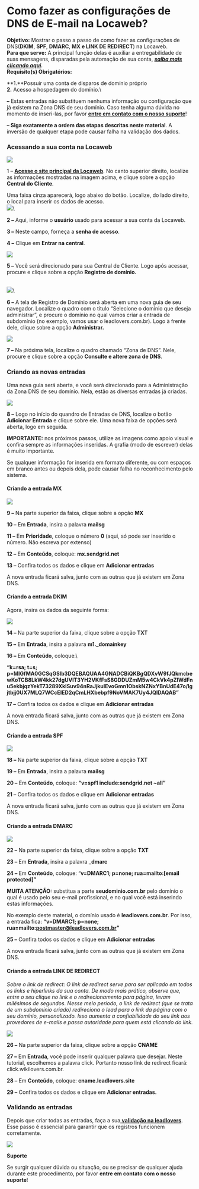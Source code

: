# Como fazer as configurações de DNS de E-mail na Locaweb?

**Objetivo:**  Mostrar o passo a passo de como fazer as configurações de DNS(**DKIM**, **SPF**, **DMARC**, **MX e LINK DE REDIRECT**) na Locaweb.\
**Para que serve:** A principal função delas é auxiliar a entregabilidade de suas mensagens, disparadas pela automação de sua conta, [_**saiba mais clicando aqui**_](o-que-sao-as-configuracoes-de-dns-de-e-mail.md)_**.**_\
**Requisito(s) Obrigatórios:**&#x20;

**1.**Possuir uma conta de disparos de domínio próprio \
**2.** Acesso a hospedagem do domínio.\


**–** Estas entradas não substituem nenhuma informação ou configuração que já existem na Zona DNS de seu domínio. Caso tenha alguma dúvida no momento de inseri-las, por favor [**entre em contato com o nosso suporte**](https://app.leadlovers.com/atendimento)!

**– Siga exatamente a ordem das etapas descritas neste material**. A inversão de qualquer etapa pode causar falha na validação dos dados.

### **Acessando a sua conta na Locaweb**

[![](https://legado.leadlovers.site/wp-content/uploads/2020/09/t1-2-1.png)](https://legado.leadlovers.site/wp-content/uploads/2020/09/t1-2-1.png)

1 – [**Acesse o site principal da Locaweb**](https://www.locaweb.com.br/). No canto superior direito, localize as informações mostradas na imagem acima, e clique sobre a opção **Central do Cliente**.

Uma faixa cinza aparecerá, logo abaixo do botão. Localize, do lado direito, o local para inserir os dados de acesso.\
[![](https://legado.leadlovers.site/wp-content/uploads/2020/09/como-fazer-as-configuraes-de-dns-de-e-mail-na-locaweb\_-360034914134\_subdomain-locaweb-2.png)](https://legado.leadlovers.site/wp-content/uploads/2020/09/como-fazer-as-configuraes-de-dns-de-e-mail-na-locaweb\_-360034914134\_subdomain-locaweb-2.png)\


**2 –** Aqui, informe o **usuário** usado para acessar a sua conta da Locaweb.

**3 –** Neste campo, forneça a **senha de acesso**.

**4 –** Clique em **Entrar na central**.

[![](https://legado.leadlovers.site/wp-content/uploads/2020/09/como-fazer-as-configuraes-de-dns-de-e-mail-na-locaweb\_-360034914134\_subdomain-locaweb-3.png)](https://legado.leadlovers.site/wp-content/uploads/2020/09/como-fazer-as-configuraes-de-dns-de-e-mail-na-locaweb\_-360034914134\_subdomain-locaweb-3.png)

**5 –** Você será direcionado para sua Central de Cliente. Logo após acessar, procure e clique sobre a opção **Registro de domínio.**

\
[![](https://legado.leadlovers.site/wp-content/uploads/2020/09/como-fazer-as-configuraes-de-dns-de-e-mail-na-locaweb\_-360034914134\_subdomain-locaweb-4.png)](https://legado.leadlovers.site/wp-content/uploads/2020/09/como-fazer-as-configuraes-de-dns-de-e-mail-na-locaweb\_-360034914134\_subdomain-locaweb-4.png)\


**6 –** A tela de Registro de Domínio será aberta em uma nova guia de seu navegador. Localize o quadro com o título “Selecione o domínio que deseja administrar”, e procure o domínio no qual vamos criar a entrada de subdomínio (no exemplo, vamos usar o leadlovers.com.br). Logo à frente dele, clique sobre a opção **Administrar.**

[![](https://legado.leadlovers.site/wp-content/uploads/2020/09/como-fazer-as-configuraes-de-dns-de-e-mail-na-locaweb\_-360034914134\_subdomain-locaweb-5.png)](https://legado.leadlovers.site/wp-content/uploads/2020/09/como-fazer-as-configuraes-de-dns-de-e-mail-na-locaweb\_-360034914134\_subdomain-locaweb-5.png)

**7 –** Na próxima tela, localize o quadro chamado “Zona de DNS”. Nele, procure e clique sobre a opção **Consulte e altere zona de DNS**.

### **Criando as novas entradas**

Uma nova guia será aberta, e você será direcionado para a Administração da Zona DNS de seu domínio. Nela, estão as diversas entradas já criadas.

[![](https://legado.leadlovers.site/wp-content/uploads/2020/09/como-fazer-as-configuraes-de-dns-de-e-mail-na-locaweb\_-360034914134\_subdomain-locaweb-6.png)](https://legado.leadlovers.site/wp-content/uploads/2020/09/como-fazer-as-configuraes-de-dns-de-e-mail-na-locaweb\_-360034914134\_subdomain-locaweb-6.png)

**8 –** Logo no início do quandro de Entradas de DNS, localize o botão **Adicionar Entrada** e clique sobre ele. Uma nova faixa de opções será aberta, logo em seguida.

**IMPORTANTE:** nos próximos passos, utilize as imagens como apoio visual e confira sempre as informações inseridas. A grafia (modo de escrever) delas é muito importante.

Se qualquer informação for inserida em formato diferente, ou com espaços em branco antes ou depois dela, pode causar falha no reconhecimento pelo sistema.

#### **Criando a entrada MX**

![](https://legado.leadlovers.site/wp-content/uploads/2020/07/LB-mx.png)

**9 –** Na parte superior da faixa, clique sobre a opção **MX**

**10 –** Em **Entrada**, insira a palavra **mailsg**

**11 –** Em **Prioridade**, coloque o número **0** (aqui, só pode ser inserido o número. Não escreva por extenso)

**12 –** Em **Conteúdo**, coloque: **mx.sendgrid.net**

**13 –** Confira todos os dados e clique em **Adicionar entradas**

A nova entrada ficará salva, junto com as outras que já existem em Zona DNS.

#### **Criando a entrada DKIM**

Agora, insira os dados da seguinte forma:

![](https://legado.leadlovers.site/wp-content/uploads/2020/07/LB-dkim.png)

**14 –** Na parte superior da faixa, clique sobre a opção **TXT**

**15 –** Em **Entrada**, insira a palavra **m1.\_domainkey**

**16 –** Em **Conteúdo**, coloque:\


**“k=rsa; t=s; p=MIGfMA0GCSqGSIb3DQEBAQUAA4GNADCBiQKBgQDXvW9fJQkmcbewKoTCB8LkW4kk27dgUVlT3YH2VKfFsS8GDDUZmM5w4CkVk4pZlWdFnu5ekbjqzYekT73289XklSuv94nRaJjkuIEvoGmn1ObskNZNxYBnUdE47o/lgjtbjj0UX7MLQ7WCcEIED2qCmLHXbebpf9NoVMAK7Uy4JQIDAQAB”**

**17 –** Confira todos os dados e clique em **Adicionar entradas**

A nova entrada ficará salva, junto com as outras que já existem em Zona DNS.

#### **Criando a entrada SPF**

![](https://legado.leadlovers.site/wp-content/uploads/2020/07/LB-spf.png)

**18 –** Na parte superior da faixa, clique sobre a opção **TXT**

**19 –** Em **Entrada**, insira a palavra **mailsg**

**20 –** Em **Conteúdo**, coloque: **“v=spf1 include:sendgrid.net \~all”**

**21 –** Confira todos os dados e clique em **Adicionar entradas**

A nova entrada ficará salva, junto com as outras que já existem em Zona DNS.

#### **Criando a entrada DMARC**

![](https://legado.leadlovers.site/wp-content/uploads/2020/07/LB-dmarc.png)

**22 –** Na parte superior da faixa, clique sobre a opção **TXT**

**23 –** Em **Entrada**, insira a palavra **\_dmarc**

**24 –** Em **Conteúdo**, coloque: “**v=DMARC1; p=none; rua=mailto:\[email protected]”**

**MUITA ATENÇÃO:** substitua a parte **seudominio.com.br** pelo domínio o qual é usado pelo seu e-mail profissional, e no qual você está inserindo estas informações.

No exemplo deste material, o domínio usado é **leadlovers.com.br**. Por isso, a entrada fica: **“v=DMARC1; p=none; rua=mailto:postmaster@leadlovers.com.br”**

**25 –** Confira todos os dados e clique em **Adicionar entradas**

A nova entrada ficará salva, junto com as outras que já existem em Zona DNS.

#### **Criando a entrada LINK DE REDIRECT**

_Sobre o link de redirect: O link de redirect serve para ser aplicado em todos os links e hiperlinks da sua conta. De modo mais prático, observe que, entre o seu clique no link e o redirecionamento para página, levam milésimos de segundos. Nesse meio período, o link de redirect (que se trata de um subdomínio criado) redireciona o lead para o link da página com o seu domínio, personalizado. Isso aumenta a confiabilidade do seu link aos provedores de e-mails e passa autoridade para quem está clicando do link._

![](https://legado.leadlovers.site/wp-content/uploads/2020/07/1-16-1024x245.png)

**26 –** Na parte superior da faixa, clique sobre a opção **CNAME**

**27 –** Em **Entrada**, você pode inserir qualquer palavra que desejar. Neste tutorial, escolhemos a palavra click. Portanto nosso link de redirect ficará: click.wikilovers.com.br.

**28 –** Em **Conteúdo**, coloque: **cname.leadlovers.site**

**29 –** Confira todos os dados e clique em **Adicionar entradas.**

### **Validando as entradas** <a href="#validando-entradas" id="validando-entradas"></a>

Depois que criar todas as entradas, faça a sua[ **validação na leadlovers**](../../backlog/como-fazer-as-configuracoes-de-dns-de-e-mail-no-builderall.md).\
Esse passo é essencial para garantir que os registros funcionem corretamente.

![](https://suporte.love/wp-content/uploads/2022/12/download.png)

**Suporte**

Se surgir qualquer dúvida ou situação, ou se precisar de qualquer ajuda durante este procedimento, por favor **entre em contato com o nosso suporte**!

